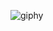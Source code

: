 <!--## Elen síla lúmenn' omentielvo!  🌌
## **ᛖᚴᛖᚾ ᛋᛁᛚᚨ ᛚᚢᛗᛖᚾᛁ' ᚩᛗᛖᚾᛏᛖᛁᛚᚡᛟ**  🌠
-->
![giphy](https://github.com/Laurentiuq/Laurentiuq/assets/99676849/f56d3baf-adc0-459c-81de-c8015a787ede)
<!-- ## About Me

I am a second-year computer science student at the Faculty of Mathematics and Informatics, University of Bucharest. With a passion for software development and problem-solving, I enjoy exploring various programming languages and technologies. I have experience in Python, C/C++, JavaScript, React, Java, and .Net. Collaborating with others on challenging projects that allow me to learn and grow is what I strive for.

## Skills

- **Programming Languages:** Python, C/C++, JavaScript, React, Java, .Net
- **Web Development:** HTML, CSS, JavaScript, React
- **Database:** SQL, PL/SQL, Firebase
- **Version Control:** Git, GitHub
- **Problem Solving:** Algorithms, Data Structures
- **Operating Systems:** Windows, Linux

## Education

- Bachelor of Science in Computer Science, Faculty of Mathematics and Informatics, University of Bucharest, [2024]
- Relevant coursework: Data Structures, Algorithms, Object-Oriented Programming, Database Management Systems, Software Engineering



## Interests

In my free time, I enjoy staying up to date with the latest advancements in the tech industry. I love exploring new programming languages and frameworks. Additionally, I enjoy reading, mostly SF, Fantasy and History. -->


<!-- ![animation](https://github.com/Laurentiuq/Laurentiuq/assets/99676849/f56d3baf-adc0-459c-81de-c8015a787ede) -->
